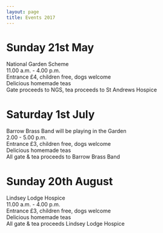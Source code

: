 ```yaml
---
layout: page
title: Events 2017
---
```


Sunday 21st May
===============
National Garden Scheme<br/>
11.00 a.m. - 4.00 p.m.<br/>
Entrance £4, children free, dogs welcome<br/>
Delicious homemade teas<br/>
Gate proceeds to NGS, tea proceeds to St Andrews Hospice

Saturday 1st July
=================
Barrow Brass Band will be playing in the Garden<br/>
2.00 - 5.00 p.m.<br/>
Entrance £3, children free, dogs welcome<br/>
Delicious homemade teas<br/>
All gate & tea proceeds to Barrow Brass Band

Sunday 20th August
==================
Lindsey Lodge Hospice<br/>
11.00 a.m. - 4.00 p.m.<br/>
Entrance £3, children free, dogs welcome<br/>
Delicious homemade teas<br/>
All gate & tea proceeds Lindsey Lodge Hospice
